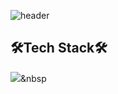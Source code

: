 ![header](https://capsule-render.vercel.app/api?type=waving&color=auto&height=300&section=header&text=Kang%20Hyun&fontSize=90)

## 🛠Tech Stack🛠
<img src="https://img.shields.io/badge/Java-4C7491?style=flat&logo=Java&logoColor=white"/></a>&nbsp

<!--
**hyunnn12/hyunnn12** is a ✨ _special_ ✨ repository because its `README.md` (this file) appears on your GitHub profile.

Here are some ideas to get you started:

- 🔭 I’m currently working on ...
- 🌱 I’m currently learning ...
- 👯 I’m looking to collaborate on ...
- 🤔 I’m looking for help with ...
- 💬 Ask me about ...
- 📫 How to reach me: ...
- 😄 Pronouns: ...
- ⚡ Fun fact: ...
-->
